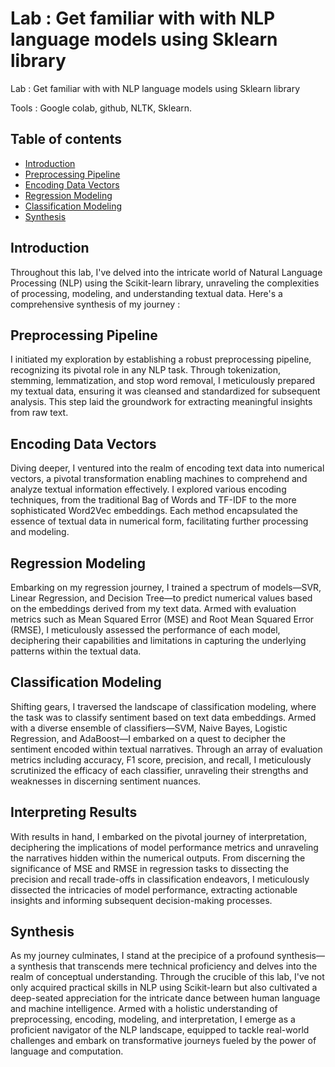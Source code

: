 # Lab : Get familiar with with NLP language models using Sklearn library

Lab : Get familiar with with NLP language models using Sklearn library

Tools : Google colab, github, NLTK, Sklearn.

## Table of contents
 - [Introduction](https://github.com/aymanboufarhi/NLP-language-models?tab=readme-ov-file#introduction)
 - [Preprocessing Pipeline](https://github.com/aymanboufarhi/NLP-language-models?tab=readme-ov-file#data-acquisition)
 - [Encoding Data Vectors](https://github.com/aymanboufarhi/NLP-language-models?tab=readme-ov-file#encoding-data-vectors)
 - [Regression Modeling](https://github.com/aymanboufarhi/NLP-language-models?tab=readme-ov-file#regression-modeling)
 - [Classification Modeling](https://github.com/aymanboufarhi/NLP-language-models?tab=readme-ov-file#classification-modeling)
 - [Synthesis](https://github.com/aymanboufarhi/NLP-language-models?tab=readme-ov-file#synthesis)

## Introduction
Throughout this lab, I've delved into the intricate world of Natural Language Processing (NLP) using the Scikit-learn library, unraveling the complexities of processing, modeling, and understanding textual data. Here's a comprehensive synthesis of my journey :

## Preprocessing Pipeline
I initiated my exploration by establishing a robust preprocessing pipeline, recognizing its pivotal role in any NLP task. Through tokenization, stemming, lemmatization, and stop word removal, I meticulously prepared my textual data, ensuring it was cleansed and standardized for subsequent analysis. This step laid the groundwork for extracting meaningful insights from raw text.

## Encoding Data Vectors
Diving deeper, I ventured into the realm of encoding text data into numerical vectors, a pivotal transformation enabling machines to comprehend and analyze textual information effectively. I explored various encoding techniques, from the traditional Bag of Words and TF-IDF to the more sophisticated Word2Vec embeddings. Each method encapsulated the essence of textual data in numerical form, facilitating further processing and modeling.

## Regression Modeling
Embarking on my regression journey, I trained a spectrum of models—SVR, Linear Regression, and Decision Tree—to predict numerical values based on the embeddings derived from my text data. Armed with evaluation metrics such as Mean Squared Error (MSE) and Root Mean Squared Error (RMSE), I meticulously assessed the performance of each model, deciphering their capabilities and limitations in capturing the underlying patterns within the textual data.

## Classification Modeling
Shifting gears, I traversed the landscape of classification modeling, where the task was to classify sentiment based on text data embeddings. Armed with a diverse ensemble of classifiers—SVM, Naive Bayes, Logistic Regression, and AdaBoost—I embarked on a quest to decipher the sentiment encoded within textual narratives. Through an array of evaluation metrics including accuracy, F1 score, precision, and recall, I meticulously scrutinized the efficacy of each classifier, unraveling their strengths and weaknesses in discerning sentiment nuances.

## Interpreting Results
With results in hand, I embarked on the pivotal journey of interpretation, deciphering the implications of model performance metrics and unraveling the narratives hidden within the numerical outputs. From discerning the significance of MSE and RMSE in regression tasks to dissecting the precision and recall trade-offs in classification endeavors, I meticulously dissected the intricacies of model performance, extracting actionable insights and informing subsequent decision-making processes.

## Synthesis
As my journey culminates, I stand at the precipice of a profound synthesis—a synthesis that transcends mere technical proficiency and delves into the realm of conceptual understanding. Through the crucible of this lab, I've not only acquired practical skills in NLP using Scikit-learn but also cultivated a deep-seated appreciation for the intricate dance between human language and machine intelligence. Armed with a holistic understanding of preprocessing, encoding, modeling, and interpretation, I emerge as a proficient navigator of the NLP landscape, equipped to tackle real-world challenges and embark on transformative journeys fueled by the power of language and computation.
